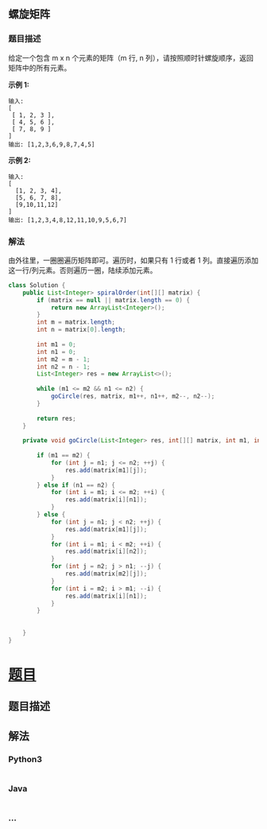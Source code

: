 ## 螺旋矩阵
### 题目描述

给定一个包含 m x n 个元素的矩阵（m 行, n 列），请按照顺时针螺旋顺序，返回矩阵中的所有元素。

**示例 1:**
```
输入:
[
 [ 1, 2, 3 ],
 [ 4, 5, 6 ],
 [ 7, 8, 9 ]
]
输出: [1,2,3,6,9,8,7,4,5]
```

**示例 2:**
```
输入:
[
  [1, 2, 3, 4],
  [5, 6, 7, 8],
  [9,10,11,12]
]
输出: [1,2,3,4,8,12,11,10,9,5,6,7]
```

### 解法
由外往里，一圈圈遍历矩阵即可。遍历时，如果只有 1 行或者 1 列。直接遍历添加这一行/列元素。否则遍历一圈，陆续添加元素。


```java
class Solution {
    public List<Integer> spiralOrder(int[][] matrix) {
        if (matrix == null || matrix.length == 0) {
            return new ArrayList<Integer>();
        }
        int m = matrix.length;
        int n = matrix[0].length;
        
        int m1 = 0;
        int n1 = 0;
        int m2 = m - 1;
        int n2 = n - 1;
        List<Integer> res = new ArrayList<>();
        
        while (m1 <= m2 && n1 <= n2) {
            goCircle(res, matrix, m1++, n1++, m2--, n2--);
        }
        
        return res;
    }
    
    private void goCircle(List<Integer> res, int[][] matrix, int m1, int n1, int m2, int n2) {
        
        if (m1 == m2) {
            for (int j = n1; j <= n2; ++j) {
                res.add(matrix[m1][j]);
            }
        } else if (n1 == n2) {
            for (int i = m1; i <= m2; ++i) {
                res.add(matrix[i][n1]);
            }
        } else {
            for (int j = n1; j < n2; ++j) {
                res.add(matrix[m1][j]);
            }
            for (int i = m1; i < m2; ++i) {
                res.add(matrix[i][n2]);
            }
            for (int j = n2; j > n1; --j) {
                res.add(matrix[m2][j]);
            }
            for (int i = m2; i > m1; --i) {
                res.add(matrix[i][n1]);
            }
        }
        
        
    }
}
```

# [题目](这里是题目链接，如：https://leetcode-cn.com/problems/shu-zu-zhong-zhong-fu-de-shu-zi-lcof/)

## 题目描述
<!-- 这里写题目描述 -->


## 解法
<!-- 这里可写通用的实现逻辑 -->


### Python3
<!-- 这里可写当前语言的特殊实现逻辑 -->

```python

```

### Java
<!-- 这里可写当前语言的特殊实现逻辑 -->

```java

```

### ...
```

```

